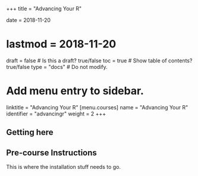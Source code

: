 +++
title = "Advancing Your R"

date = 2018-11-20
# lastmod = 2018-11-20

draft = false  # Is this a draft? true/false
toc = true  # Show table of contents? true/false
type = "docs"  # Do not modify.

# Add menu entry to sidebar.
linktitle = "Advancing Your R"
[menu.courses]
  name = "Advancing Your R"
  identifier = "advancingr"
  weight = 2
+++

## Getting here

## Pre-course Instructions
This is where the installation stuff needs to go. 
